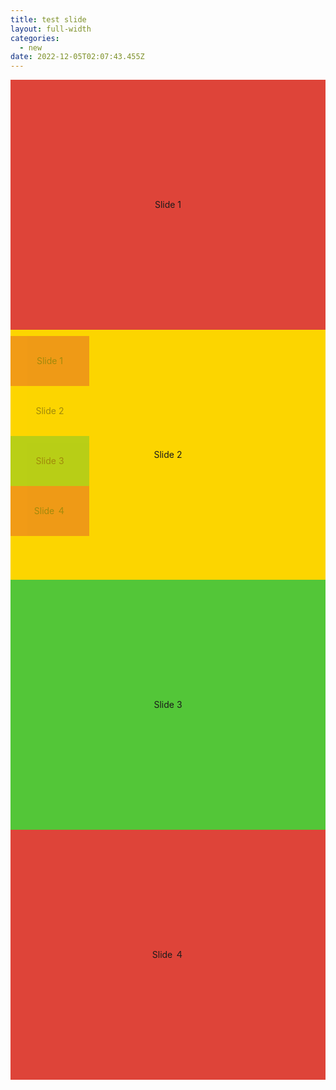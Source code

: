 ```yaml
---
title: test slide
layout: full-width
categories:
  - new
date: 2022-12-05T02:07:43.455Z
---
```

<!DOCTYPE html>

<html>

<head>

<meta charset="UTF-8">

<meta name="viewport" content="width=device-width, initial-scale=1.0">

<meta http-equiv="X-UA-Compatible" content="ie=edge">

<meta name="viewport" content="width=device-width, initial-scale=1.0">

<link href="https://unpkg.com/tailwindcss@^2/dist/tailwind.min.css" rel="stylesheet" />

<script src="https://cdn.tailwindcss.com"></script>

<script src="https://ajax.googleapis.com/ajax/libs/jquery/3.3.1/jquery.min.js"></script>

<script src="https://unpkg.com/tailwindcss-jit-cdn"></script>

<link rel="stylesheet" href="https://cdn.jsdelivr.net/npm/swiper@8/swiper-bundle.min.css" />

<script src="https://cdn.jsdelivr.net/npm/swiper@8/swiper-bundle.min.js"></script>

<style>.swiper--wrapper {/\* wrapperのサイズを調整 \*/width: 100%;
height: 300px;}.swiper-slide {/\* スライドのサイズを調整、中身のテキスト配置調整、背景色 \*/color: #ffffff;width: 100%;height: 100%;text-align: center;line-height: 400px;}.swiper-slide:nth-child(3n + 1) {background-color: #de4439;}.swiper-slide:nth-child(3n + 2) {
background-color: #fcd500;}.swiper-slide:nth-child(3n + 3) {background-color: #53c638;}.mySwiper2 {height: 400px;width: 100%;}.mySwiper {height: 100px;box-sizing: border-box;padding: 10px 0;}.mySwiper .swiper-slide {width: 25%;height: 100%;
opacity: 0.4;line-height: 80px;}.mySwiper .swiper-slide-thumb-active {opacity: 1;}
</style></head>

<body>

<div class="swiper mySwiper2">

<!-- Additional required wrapper -->

<div class="swiper-wrapper">

<!-- Slides -->

<div class="swiper-slide">Slide 1</div>

<div class="swiper-slide">Slide 2</div>

<div class="swiper-slide">Slide 3</div>

<div class="swiper-slide">Slide ４</div>

</div>

<!-- 必要に応じてナビボタン -->

<div class="swiper-button-prev"></div>

<div class="swiper-button-next"></div>

</div>

<div class="swiper mySwiper">

<!-- Additional required wrapper -->

<div class="swiper-wrapper">

<!-- Slides -->

<div class="swiper-slide">Slide 1</div>

<div class="swiper-slide">Slide 2</div>

<div class="swiper-slide">Slide 3</div>

<div class="swiper-slide">Slide ４</div>

</div>

</div>

<script>

const swiper = new Swiper(".mySwiper", {

spaceBetween: 10,

slidesPerView: 4

});



const swiper2 = new Swiper(".mySwiper2", {

thumbs: {

swiper: swiper

},

navigation: {

nextEl: ".swiper-button-next",

prevEl: ".swiper-button-prev"

}

});
</script>

</body>

</html>